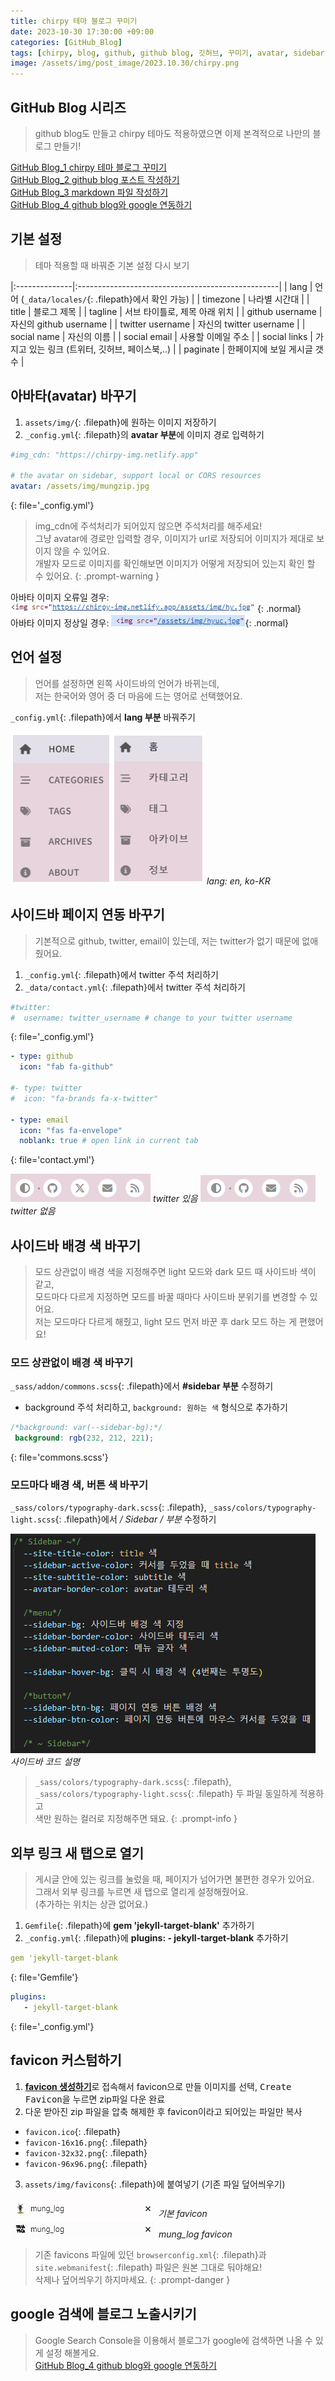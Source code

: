 ```yaml
---
title: chirpy 테마 블로그 꾸미기
date: 2023-10-30 17:30:00 +09:00
categories: [GitHub_Blog]
tags: [chirpy, blog, github, github blog, 깃허브, 꾸미기, avatar, sidebar, link, favicon, Google Search Console]
image: /assets/img/post_image/2023.10.30/chirpy.png
---
```


## GitHub Blog 시리즈
> github blog도 만들고 chirpy 테마도 적용하였으면 이제 본격적으로 나만의 블로그 만들기!

[GitHub Blog_1 chirpy 테마 블로그 꾸미기]()\
[GitHub Blog_2 github blog 포스트 작성하기](https://minjung405.github.io/posts/github-blog-%ED%8F%AC%EC%8A%A4%ED%8A%B8-%EC%9E%91%EC%84%B1%ED%95%98%EA%B8%B0/)\
[GitHub Blog_3 markdown 파일 작성하기](https://minjung405.github.io/posts/markdown-%ED%8C%8C%EC%9D%BC-%EC%9E%91%EC%84%B1%ED%95%98%EA%B8%B0/)\
[GitHub Blog_4 github blog와 google 연동하기](https://minjung405.github.io/posts/github-blog%EC%99%80-google-%EC%97%B0%EB%8F%99%ED%95%98%EA%B8%B0/)

## 기본 설정

> 테마 적용할 때 바꿔준 기본 설정 다시 보기

|:--------------|:--------------------------------------------------|
| lang          | 언어 (`_data/locales/`{: .filepath}에서 확인 가능) |
| timezone      | 나라별 시간대                                        |
| title         | 블로그 제목                                         |
| tagline            | 서브 타이틀로, 제목 아래 위치                  |
| github username    | 자신의 github username                          |
| twitter username   | 자신의 twitter username                          |
| social name   | 자신의 이름                                         |
| social email  | 사용할 이메일 주소                                    |
| social links  | 가지고 있는 링크 (트위터, 깃허브, 페이스북,..)            |
| paginate      | 한페이지에 보일 게시글 갯수                          |


## 아바타(avatar) 바꾸기
1. `assets/img/`{: .filepath}에 원하는 이미지 저장하기
2. `_config.yml`{: .filepath}의 **avatar 부분**에 이미지 경로 입력하기

```yml
#img_cdn: "https://chirpy-img.netlify.app"

# the avatar on sidebar, support local or CORS resources
avatar: /assets/img/mungzip.jpg
```
{: file='_config.yml'}

> img_cdn에 주석처리가 되어있지 않으면 주석처리를 해주세요!\
  그냥 avatar에 경로만 입력할 경우, 이미지가 url로 저장되어 이미지가 제대로 보이지 않을 수 있어요.\
  개발자 모드로 이미지를 확인해보면 이미지가 어떻게 저장되어 있는지 확인 할 수 있어요.
{: .prompt-warning }

아바타 이미지 오류일 경우: 
![image_url](/assets/img/post_image/2023.10.30/image_url.png){: .normal}\
아바타 이미지 정상일 경우:
![image_path](/assets/img/post_image/2023.10.30/image_path.jpg){: .normal}

## 언어 설정

> 언어를 설정하면 왼쪽 사이드바의 언어가 바뀌는데,\
  저는 한국어와 영어 중 더 마음에 드는 영어로 선택했어요.

`_config.yml`{: .filepath}에서 **lang 부분** 바꿔주기

![lang](/assets/img/post_image/2023.10.30/lang.png)
_lang: en, ko-KR_

## 사이드바 페이지 연동 바꾸기
> 기본적으로 github, twitter, email이 있는데, 저는 twitter가 없기 때문에 없애줬어요.

1. `_config.yml`{: .filepath}에서 twitter 주석 처리하기
2. `_data/contact.yml`{: .filepath}에서 twitter 주석 처리하기

```yml
#twitter:
#  username: twitter_username # change to your twitter username
```
{: file='_config.yml'}

```yml
- type: github
  icon: "fab fa-github"

#- type: twitter
#  icon: "fa-brands fa-x-twitter"

- type: email
  icon: "fas fa-envelope"
  noblank: true # open link in current tab
```
{: file='contact.yml'}

![twitter_o](/assets/img/post_image/2023.10.30/twitter_o.png)
_twitter 있음_
![twitter_x](/assets/img/post_image/2023.10.30/twitter_x.png)
_twitter 없음_

## 사이드바 배경 색 바꾸기
> 모드 상관없이 배경 색을 지정해주면 light 모드와 dark 모드 때 사이드바 색이 같고,\
  모드마다 다르게 지정하면 모드를 바꿀 때마다 사이드바 분위기를 변경할 수 있어요.\
  저는 모드마다 다르게 해줬고, light 모드 먼저 바꾼 후 dark 모드 하는 게 편했어요!

### 모드 상관없이 배경 색 바꾸기
`_sass/addon/commons.scss`{: .filepath}에서 **#sidebar 부분** 수정하기
- background 주석 처리하고, `background: 원하는 색` 형식으로 추가하기

```scss
/*background: var(--sidebar-bg);*/
 background: rgb(232, 212, 221);
```
{: file='commons.scss'}

### 모드마다 배경 색, 버튼 색 바꾸기
`_sass/colors/typography-dark.scss`{: .filepath}, `_sass/colors/typography-light.scss`{: .filepath}에서 **/* Sidebar */ 부분** 수정하기

![sidebarcolor](/assets/img/post_image/2023.10.30/sidebarcolor.png)
_사이드바 코드 설명_

> `_sass/colors/typography-dark.scss`{: .filepath}, `_sass/colors/typography-light.scss`{: .filepath} 두 파일 동일하게 적용하고\
 색만 원하는 컬러로 지정해주면 돼요.
{: .prompt-info }


## 외부 링크 새 탭으로 열기
> 게시글 안에 있는 링크를 눌렀을 때, 페이지가 넘어가면 불편한 경우가 있어요.\
  그래서 외부 링크를 누르면 새 탭으로 열리게 설정해줬어요.\
  (추가하는 위치는 상관 없어요.)

1. `Gemfile`{: .filepath}에 **gem 'jekyll-target-blank'** 추가하기
2. `_config.yml`{: .filepath}에 **plugins: - jekyll-target-blank** 추가하기

```yml
gem 'jekyll-target-blank
```
{: file='Gemfile'}

```yml
plugins:
   - jekyll-target-blank
```
{: file='_config.yml'}

## favicon 커스텀하기
1. [**favicon 생성하기**](https://www.favicon-generator.org/)로 접속해서 favicon으로 만들 이미지를 선택, <kbd>Create Favicon</kbd>을 누르면 zip파일 다운 완료
2. 다운 받아진 zip 파일을 압축 해제한 후 favicon이라고 되어있는 파일만 복사
- `favicon.ico`{: .filepath}
- `favicon-16x16.png`{: .filepath}
- `favicon-32x32.png`{: .filepath}
- `favicon-96x96.png`{: .filepath}
3. `assets/img/favicons`{: .filepath}에 붙여넣기 (기존 파일 덮어씌우기)

![fav1](/assets/img/post_image/2023.10.30/fav1.png)
_기본 favicon_
![fav2](/assets/img/post_image/2023.10.30/fav2.png)
_mung_log favicon_

> 기존 favicons 파일에 있던 `browserconfig.xml`{: .filepath}과 `site.webmanifest`{: .filepath} 파일은 원본 그대로 둬야해요!\
삭제나 덮어씌우기 하지마세요.
{: .prompt-danger }

## google 검색에 블로그 노출시키기

> Google Search Console을 이용해서 블로그가 google에 검색하면 나올 수 있게 설정 해볼게요.\
[GitHub Blog_4 github blog와 google 연동하기](https://minjung405.github.io/posts/github-blog%EC%99%80-google-%EC%97%B0%EB%8F%99%ED%95%98%EA%B8%B0/)
